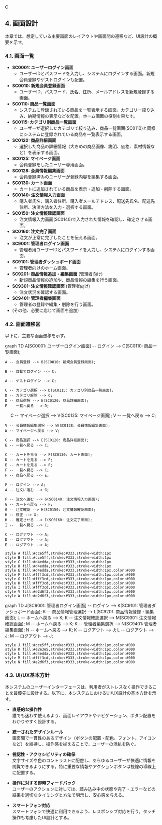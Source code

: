 C
## 4. 画面設計

本章では、想定している主要画面のレイアウトや画面間の遷移など、UI設計の概要を示す。

### 4.1. 画面一覧

- **SC0001: ユーザーログイン画面**
    - ユーザーIDとパスワードを入力し、システムにログインする画面。新規会員登録やゲストログインも配置。
- **SC0010: 新規会員登録画面**
    - ユーザーID、パスワード、氏名、住所、メールアドレスを新規登録する画面。
- **SC0110: 商品一覧画面**
    - システムに登録されている商品を一覧表示する画面。カテゴリー絞り込み、納期情報の表示などを配置。ホーム画面の役割を果たす。
- **SC0115: カテゴリ別商品一覧画面**
    - ユーザーが選択したカテゴリで絞り込み、商品一覧画面(SC0110)と同様にシステムに登録されている商品を一覧表示する画面。
- **SC0120: 商品詳細画面**
    - 選択した商品の詳細情報（大きめの商品画像、説明、価格、素材情報など）を表示する画面。
- **SC0125: マイページ画面**
    - 会員登録をしたユーザー専用画面。
- **SC0128: 会員情報編集画面**
    - 会員登録済みのユーザーが登録内容を編集する画面。
- **SC0130: カート画面**
    - カートに追加されている商品を表示・追加・削除する画面。
- **SC0140: 注文情報入力画面**
    - 購入者氏名、購入者住所、購入者メールアドレス、配送先氏名、配送先住所、決済方法を入力・選択する画面。
- **SC0150: 注文情報確認画面**
    - 注文情報入力画面(SC0140)で入力された情報を確認し、確定させる画面。
- **SC0160: 注文完了画面**
    - 注文が正常に完了したことを伝える画面。
- **SC9001: 管理者ログイン画面** 
    - 管理者用ユーザーIDとパスワードを入力し、システムにログインする画面。
- **SC9101: 管理者ダッシュボード画面**
    - 管理者向けのホーム画面。
- **SC9201: 商品情報追加・編集画面** (管理者向け)
    - 新規商品情報の追加や、商品情報の編集を行う画面。
- **SC9301: 注文情報確認画面** (管理者向け)
    - 注文状況を確認する画面。
- **SC9401: 管理者編集画面**
    - 管理者の登録や編集・削除を行う画面。
- (その他、必要に応じて画面を追加)

### 4.2. 画面遷移図

以下に、主要な画面遷移を示す。

<div class="mermaid">
graph TD
    A[SC0001: ユーザーログイン画面] -- ログイン --> C(SC0110: 商品一覧画面);

    A -- 会員登録 --> B(SC0010: 新規会員登録画面);

    B -- 自動でログイン --> C;

    A -- ゲストログイン --> C;

    C -- カテゴリ選択 --> D(SC0115: カテゴリ別商品一覧画面);
    D -- カテゴリ解除 --> C;
    D -- 商品選択 --> E(SC0120: 商品詳細画面);
    E -- 一覧へ戻る --> D;
　
    C -- マイページ選択 --> V(SC0125: マイページ画面);
    V -- 一覧へ戻る --> C;

    V -- 会員情報編集選択 --> W(SC0128: 会員情報編集画面);
    W -- マイページへ戻る --> V;

    C -- 商品選択 --> E(SC0120: 商品詳細画面);
    E -- 一覧へ戻る --> C;

    C -- カートを見る --> F(SC0130: カート画面);
    D -- カートを見る --> F;
    E -- カートを見る --> F;
    F -- 一覧へ戻る --> C;
    F -- 商品へ戻る --> E;
    
    F -- ログイン --> A;
    A -- 注文に進む --> G;

    F -- 注文へ進む --> G(SC0140: 注文情報入力画面);
    G -- カートへ戻る --> F;
    G -- 注文確認 --> H(SC0150: 注文情報確認画面);
    H -- 修正 --> G;
    H -- 確定させる --> I(SC0160: 注文完了画面);
    I -- 一覧へ戻る --> C;

    C -- ログアウト --> A;
    D -- ログアウト --> A;
    E -- ログアウト --> A; 

    style A fill:#cce5ff,stroke:#333,stroke-width:1px
    style B fill:#cce5ff,stroke:#333,stroke-width:1px
    style C fill:#d4edda,stroke:#333,stroke-width:1px
    style D fill:#d4edda,stroke:#333,stroke-width:1px
    style E fill:#d4edda,stroke:#333,stroke-width:1px,color:#000
    style F fill:#fff3cd,stroke:#333,stroke-width:1px,color:#000
    style G fill:#fff3cd,stroke:#333,stroke-width:1px,color:#000
    style H fill:#fff3cd,stroke:#333,stroke-width:1px,color:#000
    style I fill:#fff3cd,stroke:#333,stroke-width:1px,color:#000
    style V fill:#e2d6f3,stroke:#333,stroke-width:1px,color:#000
    style W fill:#e2d6f3,stroke:#333,stroke-width:1px,color:#000

</div>

<div class="mermaid">
graph TD
    J[SC9001: 管理者ログイン画面] -- ログイン --> K(SC9101: 管理者ダッシュボード画面);
    K -- 商品情報管理選択 --> L(SC9201: 商品情報登録・編集画面);
    L -- ホームへ戻る --> K;
    K -- 注文情報確認選択 --> M(SC9301: 注文情報確認画面);
    M -- ホームへ戻る --> K;
    K -- 管理者編集選択 --> N(SC9401: 管理者編集画面);
    N -- ホームへ戻る --> K;
    K -- ログアウト --> J;
    L -- ログアウト --> J;
    M -- ログアウト --> J;    

    style J fill:#cce5ff,stroke:#333,stroke-width:1px,color:#000
    style K fill:#e2e3e5,stroke:#333,stroke-width:1px,color:#000
    style L fill:#d4edda,stroke:#333,stroke-width:1px,color:#000
    style M fill:#fff3cd,stroke:#333,stroke-width:1px,color:#000 
    style N fill:#e2d6f3,stroke:#333,stroke-width:1px,color:#000  


</div>

### 4.3. UI/UX基本方針

本システムのユーザーインターフェースは、利用者がストレスなく操作できることを最優先に設計する。以下に、本システムにおけるUI/UX設計の基本方針を示す。

- **直感的な操作性**  
  誰でも迷わず使えるよう、画面レイアウトやナビゲーション、ボタン配置をわかりやすく設計する。

- **統一されたデザインルール**  
  画面間で一貫性のあるデザイン（ボタンの配置・配色、フォント、アイコンなど）を維持し、操作感を揃えることで、ユーザーの混乱を防ぐ。

- **視認性・アクセシビリティの確保**  
  文字サイズや色のコントラストに配慮し、あらゆるユーザーが快適に情報を閲覧できるようにする。特に重要な情報やアクションボタンは視線の導線上に配置する。

- **操作に対する即時フィードバック**  
  ユーザーのアクションに対しては、読み込み中の状態や完了・エラーなどの結果を適切なタイミングと方法で明示し、安心感を与える。

- **スマートフォン対応**  
  スマートフォンで快適に利用できるよう、レスポンシブ対応を行う。タッチ操作も考慮したUI設計とする。
